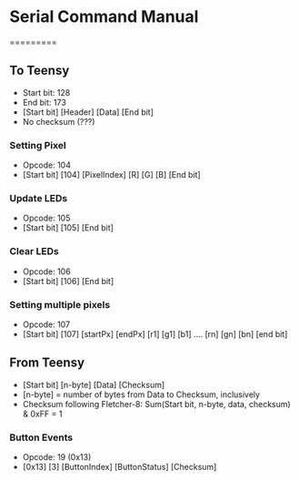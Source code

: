 # Serial Command Manual
=========

## To Teensy

- Start bit: 128
- End bit: 173
- [Start bit] [Header] [Data] [End bit] 
- No checksum (???)

### Setting Pixel
- Opcode: 104
- [Start bit] [104] [PixelIndex] [R] [G] [B] [End bit]

### Update LEDs
- Opcode: 105
- [Start bit] [105] [End bit]

### Clear LEDs
- Opcode: 106
- [Start bit] [106] [End bit]

### Setting multiple pixels
- Opcode: 107
- [Start bit] [107] [startPx] [endPx] [r1] [g1] [b1] .... [rn] [gn] [bn] [end bit]

## From Teensy

- [Start bit] [n-byte] [Data] [Checksum]
- [n-byte] = number of bytes from Data to Checksum, inclusively
- Checksum following Fletcher-8: Sum(Start bit, n-byte, data, checksum) & 0xFF = 1

### Button Events
- Opcode: 19 (0x13)
- [0x13] [3] [ButtonIndex] [ButtonStatus] [Checksum]
